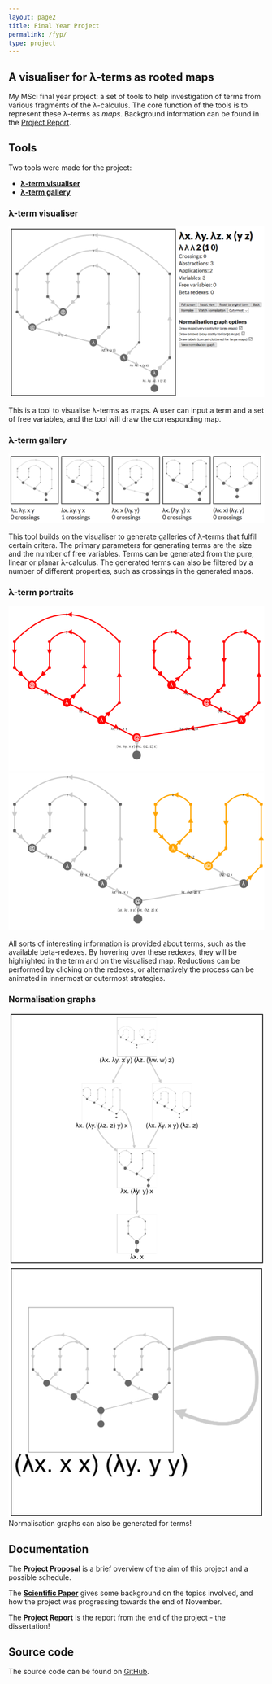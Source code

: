 ```yaml
---
layout: page2
title: Final Year Project
permalink: /fyp/
type: project
---
```


## A visualiser for λ-terms as rooted maps

My MSci final year project: a set of tools to help investigation of terms from various fragments of the λ-calculus. The core function of the tools is to represent these λ-terms as *maps*. Background information can be found in the [Project Report](/pages/fyp/docs/2019-04-08-final-report.pdf).

## Tools

Two tools were made for the project:

* [**λ-term visualiser**](/pages/fyp/visualiser.html)
* [**λ-term gallery**](/pages/fyp/gallery.html)

### λ-term visualiser

![λ-term visualiser](/pages/fyp/pics/visualiser.png)

This is a tool to visualise λ-terms as maps. A user can input a term and a set of free variables, and the tool will draw the corresponding map.

### λ-term gallery

![λ-term gallery](/pages/fyp/pics/gallery.png)

This tool builds on the visualiser to generate galleries of λ-terms that fulfill certain critera. The primary parameters for generating terms are the size and the number of free variables. Terms can be generated from the pure, linear or planar λ-calculus. The generated terms can also be filtered by a number of different properties, such as crossings in the generated maps.

### λ-term portraits

![Redex 1](/pages/fyp/pics/redex1.png)
![Redex 2](/pages/fyp/pics/redex2.png)

All sorts of interesting information is provided about terms, such as the available beta-redexes. By hovering over these redexes, they will be highlighted in the term and on the visualised map. Reductions can be performed by clicking on the redexes, or alternatively the process can be animated in innermost or outermost strategies.

### Normalisation graphs

![Normalisation graph](/pages/fyp/pics/normalisation-graph.png)
![Omega normalisation graph](/pages/fyp/pics/omega.png)
Normalisation graphs can also be generated for terms!

## Documentation

The [**Project Proposal**](/pages/fyp/docs/2018-10-26-project-proposal.pdf) is a brief overview of the aim of this project and a possible schedule.

The [**Scientific Paper**](/pages/fyp/docs/2018-11-23-scientific-paper.pdf) gives some background on the topics involved, and how the project was progressing towards the end of November.

The [**Project Report**](/pages/fyp/docs/2019-04-08-final-report.pdf) is the report from the end of the project - the dissertation!

## Source code

The source code can be found on [GitHub](http://github.com/georgejkaye/fyp).
